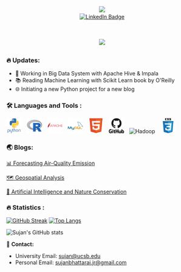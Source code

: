 <div id="header" align="center">
  <img src="https://media2.giphy.com/media/3o7qE1YN7aBOFPRw8E/giphy.gif?cid=ecf05e471znfcirjxm6vianun3sbijamo88oa489zph9lh30&ep=v1_gifs_related&rid=giphy.gif&ct=g" width="200"/>
</div>

<div id="badges" align="center">
  <a href="https://www.linkedin.com/in/bhattarai1/">
    <img src="https://img.shields.io/badge/LinkedIn-blue?style=for-the-badge&logo=linkedin&logoColor=white" alt="LinkedIn Badge"/>
  </a>
</div>

<h1 align="center">
  <img src="https://media.giphy.com/media/hvRJCLFzcasrR4ia7z/giphy.gif" width="30px"/>
</h1>


### :fire: Updates:
  - 🚀 Working in Big Data System with Apache Hive & Impala<br>
  - 📚 Reading Machine Learning with Scikit Learn book by O'Reilly<br>
  - 🌐 Initiating a new Python project for a new blog


### :hammer_and_wrench: Languages and Tools :
<div align="left">
  <!-- Python -->
  <img src="https://github.com/devicons/devicon/blob/master/icons/python/python-original-wordmark.svg" title="Python" alt="Python" width="40" height="40" style="margin-right: 10px;"/>

  <!-- R -->
  <img src="https://github.com/devicons/devicon/blob/master/icons/r/r-original.svg" title="R" alt="R" width="40" height="40" style="margin-right: 10px;"/>

  <!-- Apache -->
  <img src="https://github.com/devicons/devicon/blob/master/icons/apache/apache-original-wordmark.svg" title="Apache" alt="Apache" width="40" height="40" style="margin-right: 10px;"/>

  <!-- SQL -->
  <img src="https://github.com/devicons/devicon/blob/master/icons/mysql/mysql-original-wordmark.svg" title="SQL" alt="SQL" width="40" height="40" style="margin-right: 10px;"/>

  <!-- HTML -->
  <img src="https://github.com/devicons/devicon/blob/master/icons/html5/html5-original.svg" title="HTML5" alt="HTML" width="40" height="40" style="margin-right: 10px;"/>

  <!-- GitHub -->
  <img src="https://github.com/devicons/devicon/blob/master/icons/github/github-original-wordmark.svg" title="GitHub" alt="GitHub" width="40" height="40" style="margin-right: 10px;"/>

  <!-- Hadoop -->
  <img src="https://upload.wikimedia.org/wikipedia/commons/thumb/1/10/SAS_logo_horiz.svg/1200px-SAS_logo_horiz.svg.png" title="Hadoop" alt="Hadoop" width="40" height="40" style="margin-right: 10px;"/>

  <!-- SAS -->
  <img src="https://github.com/devicons/devicon/blob/master/icons/css3/css3-original-wordmark.svg" title="SAS" alt="SAS" width="40" height="40" style="margin-right: 10px;"/>
</div>

### :earth_asia: Blogs:

[:bar_chart: Forecasting Air-Quality Emission](https://sujan-bhattarai12.github.io/posts/southAsia_crop/)

[:world_map: Geospatial Analysis](https://sujan-bhattarai12.github.io/posts/economic_zone/)

[:robot: Artificial Intelligence and Nature Conservation](https://sujan-bhattarai12.github.io/posts/12-09-2020-AI-ethics/)

### :fire: Statistics :
[![GitHub Streak](http://github-readme-streak-stats.herokuapp.com?user=sujan-bhattarai12&theme=dark&background=000000)](https://git.io/streak-stats?v=1)
[![Top Langs](https://github-readme-stats.vercel.app/api/top-langs/?username=sujan-bhattarai12&layout=compact&theme=vision-friendly-dark)](https://github.com/anuraghazra/github-readme-stats?v=1)

![Sujan's GitHub stats](https://github-readme-stats.vercel.app/api?username=sujan-bhattarai12&show_icons=true&theme=cobalt)

📧 **Contact:**
- University Email: sujan@ucsb.edu
- Personal Email: sujanbhattarai.jr@gmail.com
